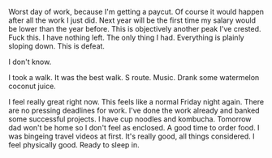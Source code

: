 Worst day of work, because I'm getting a paycut. Of course it would happen after all the work I just did. Next year will be the first time my salary would be lower than the year before. This is objectively another peak I've crested. Fuck this. I have nothing left. The only thing I had. Everything is plainly sloping down. This is defeat.

I don't know.

I took a walk. It was the best walk. S route. Music. Drank some watermelon coconut juice.

I feel really great right now. This feels like a normal Friday night again. There are no pressing deadlines for work. I've done the work already and banked some successful projects. I have cup noodles and kombucha. Tomorrow dad won't be home so I don't feel as enclosed. A good time to order food. I was bingeing travel videos at first. It's really good, all things considered. I feel physically good. Ready to sleep in.
